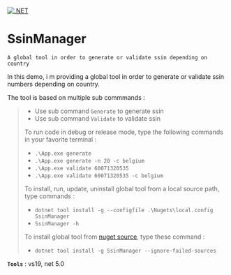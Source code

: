 [![.NET](https://github.com/aimenux/SsinManager/actions/workflows/ci.yml/badge.svg)](https://github.com/aimenux/SsinManager/actions/workflows/ci.yml)

# SsinManager
```
A global tool in order to generate or validate ssin depending on country
```

In this demo, i m providing a global tool in order to generate or validate ssin numbers depending on country.

The tool is based on multiple sub commmands :

> - Use sub command `Generate` to generate ssin
> - Use sub command `Validate` to validate ssin
>
> To run code in debug or release mode, type the following commands in your favorite terminal : 
> - `.\App.exe generate`
> - `.\App.exe generate -n 20 -c belgium`
> - `.\App.exe validate 60071320535`
> - `.\App.exe validate 60071320535 -c belgium`
>
> To install, run, update, uninstall global tool from a local source path, type commands :
> - `dotnet tool install -g --configfile .\Nugets\local.config SsinManager`
> - `SsinManager -h`
>
>
> To install global tool from [nuget source](https://www.nuget.org/packages/SsinManager), type these command :
> - `dotnet tool install -g SsinManager --ignore-failed-sources`
>

**`Tools`** : vs19, net 5.0